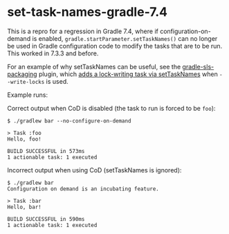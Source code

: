 # set-task-names-gradle-7.4

This is a repro for a regression in Gradle 7.4, where if configuration-on-demand is enabled,
`gradle.startParameter.setTaskNames()` can no longer be used in Gradle configuration code to
modify the tasks that are to be run. This worked in 7.3.3 and before.

For an example of why setTaskNames can be useful, see the [gradle-sls-packaging] plugin,
which [adds a lock-writing task via setTaskNames] when `--write-locks` is used.

Example runs:

Correct output when CoD is disabled (the task to run is forced to be `foo`):

```
$ ./gradlew bar --no-configure-on-demand

> Task :foo
Hello, foo!

BUILD SUCCESSFUL in 573ms
1 actionable task: 1 executed
```

Incorrect output when using CoD (setTaskNames is ignored):

```
$ ./gradlew bar
Configuration on demand is an incubating feature.

> Task :bar
Hello, bar!

BUILD SUCCESSFUL in 590ms
1 actionable task: 1 executed
```

[gradle-sls-packaging]: https://github.com/palantir/sls-packaging
[adds a lock-writing task via setTaskNames]: https://github.com/palantir/sls-packaging/blob/bfd2e650a807c98a00ef6d041d530ff7654984ee/gradle-sls-packaging/src/main/java/com/palantir/gradle/dist/tasks/CreateManifestTask.java#L275-L284